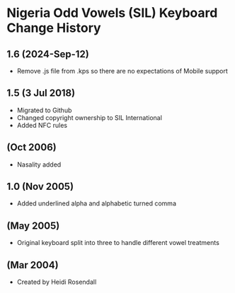 Nigeria Odd Vowels (SIL) Keyboard Change History
=======================

1.6 (2024-Sep-12)
---------------
* Remove .js file from .kps so there are no expectations of Mobile support

1.5 (3 Jul 2018)
------------------
* Migrated to Github
* Changed copyright ownership to SIL International
* Added NFC rules

(Oct 2006)
------------------
* Nasality added

1.0 (Nov 2005)
------------------
* Added underlined alpha and alphabetic turned comma

(May 2005)
------------------
* Original keyboard split into three to handle different vowel treatments

(Mar 2004)
------------------
* Created by Heidi Rosendall

